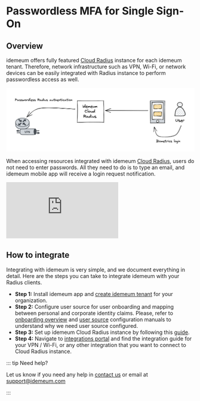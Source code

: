 # Passwordless MFA for Single Sign-On

## Overview

idemeum offers fully featured [Cloud Radius](./cloud-radius-overview.html) instance for each idemeum tenant. Therefore, network infrastructure such as VPN, Wi-Fi, or network devices can be easily integrated with Radius instance to perform passwordless access as well. 

![Passwordless for VPN](./images/mfa-radius.png)

When accessing resources integrated with idemeum [Cloud Radius](./cloud-radius-overview.html), users do not need to enter passwords. All they need to do is to type an email, and idemeum mobile app will receive a login request notification. 

<div class='embed-container'><iframe src='https://www.youtube.com/embed/Q0V94hbUOh0' frameborder='0' allowfullscreen></iframe></div>

## How to integrate

Integrating with idemeum is very simple, and we document everything in detail. Here are the steps you can take to integrate idemeum with your Radius clients. 

* **Step 1:** Install idemeum app and [create idemeum tenant](./self-service-onboarding.html) for your organization.
* **Step 2:** Configure user source for user onboarding and mapping between personal and corporate identity claims. Please, refer to [onboarding overview](/employee-onboarding.html) and [user source](/integration-with-hr-system.html) configuration manuals to understand why we need user source configured.
* **Step 3:** Set up idemeum Cloud Radius instance by following this [guide](./how-to-set-up-radius-integration.html).
* **Step 4:** Navigate to [integrations portal](https://integrations.idemeum.com) and find the integration guide for your VPN / Wi-Fi, or any other integration that you want to connect to Cloud Radius instance. 

::: tip Need help?

Let us know if you need any help in [contact us](https://idemeum.com/contact/) or email at [support@idemeum.com](mailto:support@idemeum.com)

:::